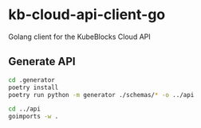 # kb-cloud-api-client-go
Golang client for the KubeBlocks Cloud API


## Generate API

```bash
cd .generator
poetry install
poetry run python -m generator ./schemas/* -o ../api

cd ../api
goimports -w .
```

